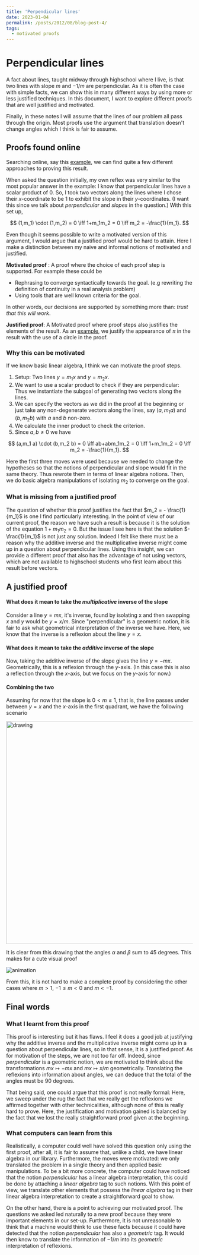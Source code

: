 ```yaml
---
title: 'Perpendicular lines'
date: 2023-01-04
permalink: /posts/2012/08/blog-post-4/
tags:
  - motivated proofs
---
```


Perpendicular lines
=====
A fact about lines, taught midway through highschool where I live, is that two lines with slope $m$ and $-1/m$ are perpendicular. As it is often the case with simple facts, we can show this in many different ways by using more or less justified techniques. In this document, I want to explore different proofs that are well justified and motivated.

Finally, in these notes I will assume that the lines of our problem all pass through the origin. Most proofs use the argument that translation doesn't change angles which I think is fair to assume.

## Proofs found online
Searching online, say this [example](https://math.stackexchange.com/questions/519620/explain-why-perpendicular-lines-have-negative-reciprocal-slopes), we can find quite a few different approaches to proving this result. 

When asked the question initially, my own reflex was very similar to the most popular answer in the example: I know that perpendicular lines have a scalar product of $0$. So, I took two vectors along the lines where I chose their $x$-coordinate to be $1$ to exhibit the slope in their $y$-coordinates. (I want this since we talk about *perpendicular* and *slopes* in the question.) With this set up, 

$$ (1,m_1) \cdot (1,m_2) = 0 \iff 1+m_1m_2 = 0 \iff m_2 = -\frac{1}{m_1}. $$

Even though it seems possible to write a motivated version of this argument, I would argue that a justified proof would be hard to attain. Here I make a distinction between my naive and informal notions of motivated and justified.

**Motivated proof** : A proof where the choice of each proof step is supported. For example these could be
- Rephrasing to converge syntactically towards the goal. (e.g rewriting the definition of continuity in a real analysis problem)
- Using tools that are well known criteria for the goal.

In other words, our decisions are supported by something more than: *trust that this will work*.

**Justified proof**: A Motivated proof where proof steps also justifies the elements of the result.
As an [example](https://www.youtube.com/watch?v=8GPy_UMV-08), we justify the appearance of $\pi$ in the result with the use of a circle in the proof.  

### Why this can be motivated
If we know basic linear algebra, I think we can motivate the proof steps.

1. Setup: Two lines $y=m_1 x$ and $y = m_2 x$.
2. We want to use a scalar product to check if they are perpendicular: Thus we instantiate the subgoal of generating two vectors along the lines.
3. We can specify the vectors as we did in the proof at the beginning or just take any non-degenerate vectors along the lines, say $(a,m_1 a)$ and $(b,m_2 b)$ with $a$ and $b$ non-zero.
4. We calculate the inner product to check the criterion.
5. Since $a,b \neq 0$ we have

$$ (a,m_1 a) \cdot (b,m_2 b) = 0 \iff ab+abm_1m_2 = 0 \iff 1+m_1m_2 = 0 \iff m_2 = -\frac{1}{m_1}. $$

Here the first three moves were used because we needed to change the hypotheses so that the notions of perpendicular and slope would fit in the same theory. Thus rewrote them in terms of linear algebra notions.
Then, we do basic algebra manipulations of isolating $m_2$ to converge on the goal.

### What is missing from a justified proof
The question of whether this proof justifies the fact that  $m_2 = - \frac{1}{m_1}$ is one I find particularly interesting. In the point of view of our current proof, the reason we have such a result is because it is the solution of the equation $1+m_1m_2 = 0$. But the issue I see here is that the solution $-\frac{1}{m_1}$ is not just any solution. Indeed I felt like there must be a reason why the additive inverse and the multiplicative inverse might come up in a question about perpendicular lines. Using this insight, we can provide a different proof that also has the advantage of not using vectors, which are not available to highschool students who first learn about this result before vectors.

## A justified proof

#### What does it mean to take the *multiplicative* inverse of the slope 
Consider a line $y = mx$, it's inverse, found by isolating x and then swapping $x$ and $y$ would be $y=x/m$. Since "perpendicular" is a geometric notion, it is fair to ask what geometrical interpretation of the inverse we have. Here, we know that the inverse is a reflexion about the line $y=x$.  

#### What does it mean to take the *additive* inverse of the slope 
Now, taking the additive inverse of the slope gives the line $y=-mx$. Geometrically, this is a reflexion through the $y$-axis. (In this case this is also a reflection through the $x$-axis, but we focus on the $y$-axis for now.)

#### Combining the two
Assuming for now that the slope is $0 < m \leq 1$, that is, the line passes under between $y=x$ and the $x$-axis in the first quadrant, we have the following scenario 

<img src="https://louddy.github.io//images/perp_slope_0_m_1.png" alt="drawing" width="600"/>

It is clear from this drawing that the angles $\alpha$ and $\beta$ sum to $45$ degrees. This makes for a cute visual proof
 
![animation](https://louddy.github.io//images/graph_final_gif.gif)

From this, it is not hard to make a complete proof by considering the other cases where $m>1$,  $-1 \leq  m < 0$  and $m<-1$.

## Final words

### What I learnt from this proof

This proof is interesting but it has flaws. I feel it does a good job at justifying why the additive inverse and the multiplicative inverse might come up in a question about perpendicular lines, so in that sense, it is a justified proof. As for motivation of the steps, we are not too far off. Indeed, since *perpendicular* is a geometric notion, we are motivated to think about the transformations $mx \mapsto -mx$ and $mx \mapsto x/m$ geometrically. Translating the reflexions into information about angles, we can deduce that the total of the angles must be $90$ degrees.

That being said, one could argue that this proof is not really formal: Here, we sweep under the rug the fact that we really get the reflexions we affirmed together with other technicalities, although none of this is really hard to prove. Here, the justification and motivation gained is balanced by the fact that we lost the really straightforward proof given at the beginning.

### What computers can learn from this

Realistically, a computer could well have solved this question only using the first proof, after all, it is fair to assume that, unlike a child, we have linear algebra in our library. Furthermore, the moves were motivated: we only translated the problem in a single theory and then applied basic manipulations. To be a bit more concrete, the computer could have noticed that the notion *perpendicular* has a linear algebra interpretation, this could be done by attaching a *linear algebra* tag to such notions. With this point of view, we translate other elements that possess the *linear algebra* tag in their linear algebra interpretation to create a straightforward goal to show.

On the other hand, there is a point to achieving our motivated proof. The questions we asked led naturally to a new proof because they were important elements in our set-up. Furthermore, it is not unreasonable to think that a machine would think to use these facts because it could have detected that the notion *perpendicular* has also a *geometric* tag. It would then know to translate the information of $-1/m$ into its *geometric* interpretation of reflexions.






